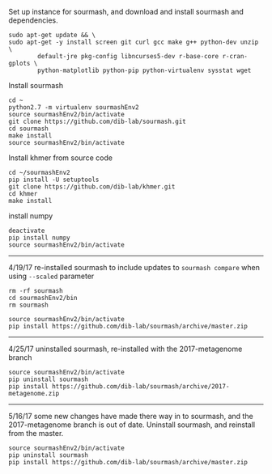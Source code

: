 Set up instance for sourmash, and download and install sourmash and dependencies. 

```
sudo apt-get update && \
sudo apt-get -y install screen git curl gcc make g++ python-dev unzip \
        default-jre pkg-config libncurses5-dev r-base-core r-cran-gplots \
        python-matplotlib python-pip python-virtualenv sysstat wget 

```
Install sourmash
```
cd ~
python2.7 -m virtualenv sourmashEnv2
source sourmashEnv2/bin/activate
git clone https://github.com/dib-lab/sourmash.git
cd sourmash
make install
source sourmashEnv2/bin/activate
```

Install khmer from source code
```
cd ~/sourmashEnv2
pip install -U setuptools
git clone https://github.com/dib-lab/khmer.git
cd khmer
make install
```

install numpy
```
deactivate
pip install numpy 
source sourmashEnv2/bin/activate
```
--------------------------------------------

4/19/17 re-installed sourmash to include updates to `sourmash compare` when using `--scaled` parameter
```
rm -rf sourmash
cd sourmashEnv2/bin 
rm sourmash

source sourmashEnv2/bin/activate
pip install https://github.com/dib-lab/sourmash/archive/master.zip
```
------------------------------------
4/25/17 uninstalled sourmash, re-installed with the 2017-metagenome branch

```
source sourmashEnv2/bin/activate
pip uninstall sourmash
pip install https://github.com/dib-lab/sourmash/archive/2017-metagenome.zip
```
------------------------------------
5/16/17 some new changes have made there way in to sourmash, and the 2017-metagenome branch is out of date. Uninstall sourmash, and reinstall from the master.

```
source sourmashEnv2/bin/activate
pip uninstall sourmash
pip install https://github.com/dib-lab/sourmash/archive/master.zip
```
